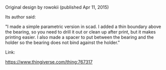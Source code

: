 Original design by rowokii (published Apr 11, 2015)

Its author said:

"I made a simple parametric version in scad. I added a thin boundary above the bearing, so you need to drill it out or clean up after print, but it makes printing easier. I also made a spacer to put between the bearing and the holder so the bearing does not bind against the holder."

Link:

https://www.thingiverse.com/thing:767317